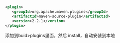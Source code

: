 ﻿```xml
<plugin>
   <groupId>org.apache.maven.plugins</groupId>
   <artifactId>maven-source-plugin</artifactId>
   <version>2.2.1</version>                               
</plugin>
```

添加到buid>plugins里面，然后 install，自动安装到本地